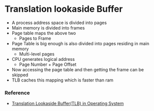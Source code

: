 # Translation lookaside Buffer

- A process address space is divided into pages
- Main memory is divided into frames
- Page table maps the above two
    - Pages to Frame
- Page Table is big enough is also divided into pages residing in main memory
    - Multi-level pages
- CPU generates logical address
    - Page Number + Page Offset
- Now accessing the page table and then getting the frame can be skipped
- TLB caches this mapping which is faster than ram

### Reference
- [Translation Lookaside Buffer(TLB) in Operating System](https://www.youtube.com/watch?v=Z2T2vnyZl0o)
